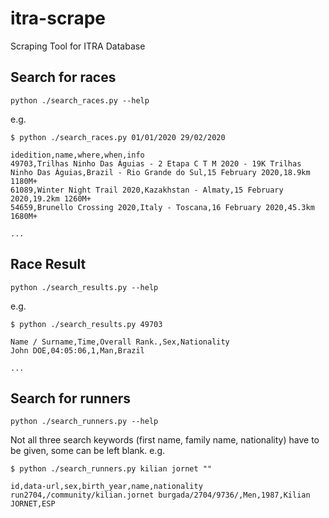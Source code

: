 # itra-scrape
Scraping Tool for ITRA Database

## Search for races
```python ./search_races.py --help```

e.g.
```
$ python ./search_races.py 01/01/2020 29/02/2020

idedition,name,where,when,info
49703,Trilhas Ninho Das Águias - 2 Etapa C T M 2020 - 19K Trilhas Ninho Das Águias,Brazil - Rio Grande do Sul,15 February 2020,18.9km 1180M+
61089,Winter Night Trail 2020,Kazakhstan - Almaty,15 February 2020,19.2km 1260M+
54659,Brunello Crossing 2020,Italy - Toscana,16 February 2020,45.3km 1680M+

...

```

## Race Result
```python ./search_results.py --help```

e.g.
```
$ python ./search_results.py 49703

Name / Surname,Time,Overall Rank.,Sex,Nationality
John DOE,04:05:06,1,Man,Brazil

...

```

## Search for runners
```python ./search_runners.py --help```

Not all three search keywords (first name, family name, nationality) have to be given, some can be left blank.
e.g.
```
$ python ./search_runners.py kilian jornet ""

id,data-url,sex,birth_year,name,nationality
run2704,/community/kilian.jornet burgada/2704/9736/,Men,1987,Kilian JORNET,ESP

```
